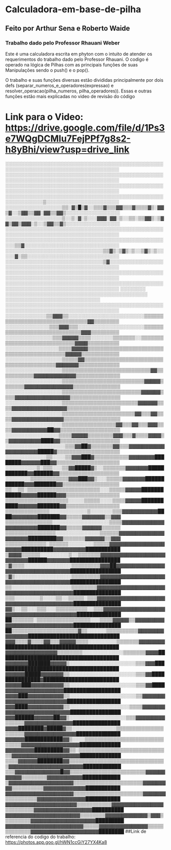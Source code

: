 # Calculadora-em-base-de-pilha
## Feito por Arthur Sena e Roberto Waide
### Trabalho dado pelo Professor Rhauani Weber

Este é uma calculadora escrita em phyton com o intuito de atender os requerimentos do trabalho dado pelo Professor Rhauani. O codigo é operado na lógica de Pilhas com as principais funções de suas Manipulações sendo o push() e o pop().

O trabalho e suas funções diversas estão divididas principalmente por dois defs (separar_numeros_e_operadores(expressao) e resolver_operacao(pilha_numeros, pilha_operadores)). Essas e outras funções estão mais explicadas no video de revisão do código

# Link para o Video: https://drive.google.com/file/d/1Ps3e7WQgDCMlu7FejPPf7g8s2-h8yBhi/view?usp=drive_link
░░░░░░░░░░░░░░░░░░░░░░░░░░░░░░░░░░░░░░░░░░░░░░░░░░░░░░░░░░░░░░░░░░░░░░░░░░░░░░░░░░░░░░
░░░░░░░░░░░░░░░░░░░░░░░░░░░░░░░░░░░░░░░░░░░░░░░░░░░░░░░░░░░░░░░░░░░░░░░░░░░░░░░░░░░░░░
░░░░░░░░░░░░░░░░░░░░░░░░░░░░░░░░░░░░░░░░░░░░░░░░░░░░░░░░░░░░░░░░░░░░░░░░░░░░░░░░░░░░░░
░░░░░░░░░░░░░░░░░░░░░░░░░░░░░░░░░░░░░░░░░░░░░░░░░░░░░░░░░░░░░░▒░░░░░░░░░░░░░░░░░░░░░░░
░░░░░░░░░░░░░░░░░░▒▒░▓▒█▒▓░░▒▒▒▓▒▒▒▓▓▒▒▒▓▒▒▒▒▓▒░▓▓▒▓░░▒▓▓▒▒▓▓░▓▓▒▒▓▓▒░░░░░░░░░░░░░░░░░
░░░░░░░░░░░░░░░░░░▒░░▒░▓░▒░░░▓▓▓░▓▓░▒░░▒▒░▒▒▓▓▒░▒▓▓▒▓▓▒▓▓▓░▒░░▒▓▓▒▒▓▒░░░░░░░░░░░░░░░░░
░░░░░░░░░░░░░░░░░░░░░░░░░░░░░░░░░░░░░░░░░░░░░░░░░░░░░░░░░░░░░░░░░░░░░░░░░░░░░░░░░░░░░░
░░░░░░░░░░░░░░░░░░░░░░░░░░░░░░░░░░░░░░░░░░░░░░░░░░░░░▒▒▓░░░░░░░░░░░░░░░░░░░░░░░░░░░░░░
░░░░░░░░░░░░░░░░░░░░░░░░░░░░░░░▒▒▓▒░▒▓▒░▒░░▒▓▒░▒░░░░░▓░▒▒░░░░░░░░░░░░░░░░░░░░░░░░░░░░░
░░░░░░░░░░░░░░░░░░░░░░░░░░░░░░░▒▓░░░░░░░░░░░░░░░░░░░░░░░░░░░░░░░░░░░░░░░░░░░░░░░░░░░░░
░░░░░░░░░░░░░░░░░░░░░░░░░░░░░░░░░░░░░░░░░░░░░░░░░░░░░░░░░░░░░░░░░░░░░░░░░░░░░░░░░░░░░░
░░░░░░░░░░░░░░░░░░░░░░░░░░░░░░░░░░░░░░░░░░░░░░░░░░░░░░░░░░░░░░░░░░░░░░░░░░░░░░░░░░░░░░
░░░░░░░░  ░░░░░░░░░░░░░░░░░░░░░░░░░░░░░░░░░░░░░░░░░░░░░ ░░░░░░░░░░░░░░░░░░░░░░░░░░░░░░
░░░░░░░░░░░░░░░░░░░░░░░░░░░░░░░░░░░░░░░░░░░░░░░░░░░░░░░░░░░░░░░░░░░░░░░░░░░░░░░░░░░░░░
░░░░░░░░░░░░░▒▒▓▓▓▒▒░░░░░░░░░░░░░░░░░░░░░░░░▒▒▒▒▒▒▒▒▒▒▒▒▒▒▒▒▒▒▒▒▒▒▒▒▒▒▒▒▒▒▒▒▓▓▒▒▒▒▒▒▒▒
░░░░░░░░░░░░░░▒▒▒▓▓▓▒▒▒░░░░░░░░░░░░░░░░░░░░░▒▒▒▒▒▒▒▒▒▒▒▒▒▒▒▒▒▒▒▒▒▒▒▒▒▒▒▒▒▒▓▓▓▒▒▒▒▒▒▒▒▒
░░░░░░░░░░░░░░░▒▒▒▓▓▓▓▓▒▒▒▒░░░░░░░▒▒▒▒▒▒▒░░▒▒▒▒▒▒▒▒▒▒▒▒▒▒▒▒▒▒▒▒▒▒▒▒▒▒▒▒▒▓▓▓▓▒▒▒▒▒▒▒▒▒▒
░░░░░░░░░░░░░░░░░▒▒▒▒▓▓▓▓▓▒▒▒▒▒▒▒▒▒▒▒▒▒▒▒▒▒▒▒▒▒▒▒▒▒▒▒▒▒▒▒▒▒▒▒▒▒▒▒▒▒▒▒▓▓▓▓▓▒▒▒▒▒▒▒▒▒▒▒▒
░░░░░░░░░░░░░░░░░░▒▒▒▒▒▓▓▒▒▒▒▒▒▒▒▒▒▒▒▒▒▒▒▒▒▒▒▒▒▒▒▒▒▒▒▒▒▒▒▒▒▒▒▒▒▒▒▒▓▓▓▓▓▓▓▒▒▒▒▒▒▒▒▒▒▒▒▒
░░░░░░░░░░░░░░░░░░▒▒▒▒▒▒▒▒▒▒▒▒▒▒▒▒▒▒▒▒▒▒▒▒▒▒▒▒▓▓▒▒▒▒▒▒▒▒▒▒▒▓▓▓▓▓▓▓▓▓▓▓▓▓▒▒▒▒▒▒▒▒▒▒▒▒▒▒
░░░░░░░░░░░░░░░░░░▒▒▒▒▒▒▒▒▒▒▒▒▒▒▒▒▒▒▒▒▒▒▒▒▒▒▓▓▓▓▓▒▒▒▒▒▒▒▓▓▓▓▓▓▓▓▓▓▓▓▓▓▓▒▒▒▒▒▒▒▒▒▒▒▒▒▒▒
░░░░░░░░░░░░░░░░░░▒▒▒▒▒▒▒▒▒▒▒▒▒▒▒▒▒▒▒▒▒▒▒▒▒▓▓▓▓▓▓▒▒▒▒▓▓▓▓▓▓▓▓▓▓▓▓▓▓▓▓▓▒▒▒▒▒▒▒▒▒▒▒▒▒▒▒▒
░░░░░░░░░░░░░░░░░░▒▒▒▒▒▒▒▒▒▒▒▒▒▒▒▒▒▒▒▒▒▒▒▒▓▓▓▓▓▓▒▒▒▒▓▓▓▓▓▓▓▓▓▓▓▓▓▓▓▓▓▒▒▒▒▒▒▒▒▒▒▒▒▒▒▒▒▒
░░░░░░░░░░░░░░░░░░▒▒▒▒▒▒▒▒▒▒▒▒▒▒▒▒▒▒▒▒▒▒▒▓▓▒▒▒▓▓▒▒▒▒▓▓▓▓▓▓▓▓▓▓▓▓▓▓▓▓▒▒▒▒▒▒▒▒▒▒▒▒▒▒▒▒▒▒
░░░░░░░░░░░░░░░░░░▒▒▒▒▒▒▒▒▒▒▒▒▒▒▒▒▒▓▓▒▒▒▓▓▒▒▒▓▓▓▒▒▒▒▓▓▓▓▓▓▓▓▓▓▓██▓▓▒▒▒▒▒▒▒▒▒▒▒▒▒▒▒▒▒▒▒
░░░░░░░░░░░░░░░░░▒▒▒▒▓▓▓▓▓▒▒▒▒▒▒▒▒▓▓▓▒▒▒▓▒▒▒▒▓▓▓▓▒▒▓▓▓▓▓▓▓▓▓▓████▓▓▒▒▒▒▒▒▒▒▒▒▒▒▒▒▒▒▒▒▒
░░░░░░░░░░░░░░░░░░░▒▒▒▓▓██▓▒▒▒▒▒▒▒▓▓▒▒▒▓▓▓▓▓▓▓▓▓▓▓▓▓▓▓▓▓▓▓▓▓█████▓▒▒▒▒▒▒▒▒▒▒▒▒▒▒▒▒▒▒▒▒
░░░░░░░░░░░░░▒▒░░░░▒▒▓▓▓███▓▒▒▒▒▒▒▒▒▒▒▒▓▓▓▓▓▓▓▓████████▓▓▓▓▓▓███▓▓▒▒▒▒▒▒▒▒▒▒▒▒▒▒▒▒▒▒▒▒
░░░░░░░░░░▒░▒▒▒░░░▒▒▓▓█████▓▒░░▒▒▒▒▒▒▒▓▓▓▓▓▓▓████████████▓▓██████▓▓▒▒▒▒▒▒▒▒▒▒▒▒▒▒▒▒▒▒▒
░░░░░░░░▒▒▒▒▒▒▒▒▒▒▒▒▓▓▓███▓▓▒░░░▒▒▒▒▒▓▓▓▓▓▓▓████████████▓▓▓███████▓▓▒▒▒▒▒▒▒▒▒▒▒▒▒▒▒▒▒▒
▒▒░░▒▒░▒▒▒▒▒▒▒▒▒▒▒▒▒▒▒▒▒▒▒▒▒▒▒░░░▒▒▒▒▒▓▓▓▓▓████████████▓▓▓▓▓██████▓▓▓▒▒▒▒▒▒▒▒▒▒▒▒▒▒▒▒▒
▒▒▒▒▒▒▒▒▒▒▒▒▒▒▒▒▒▒▒▒░░░░░▒▒▒▒▒░░░░▒▒▒▒▓▓▓▓▓███████████▓▓▓▓▓▓███████▓▓▒▒▒▒▒▒▒▒▒▒▒▒▒▒▒▒▒
▒▒▒▒▒▒▒▒▒▒▒▒▒▒░░░░░░░░░░░░▒░░░░░░░▒▒▒▓▓▓▓▓▓▓▓▓▓▓████▓▓▓▓▓▓▓▓███████▓▓▒▒▒▒▒▓▓▓▓▓▓▓▒▒▓▓▓
▒▒▒▒▒▒▒▒▒▒▒▒▒▒▒░░░░░░░░░░░░░░░░░░▒▒▒▒▓▓▓▓▓▓▓▓▓▓▓▓▓▓▓▓▓▓▓▓▓▓▓███████▓▓▒▒▒▒▒▓▓▓▓▓▓▒▒▒▒▒▒
▒▒▒▒▒▒▒▒▒▒▒▒▒▒▒▒░░░░░░░░░░░░░░▒▒▒▒▒▒▓▓▓▓▓▓▓▓▓▓▓▓▓▓▓▓▓▓▓▓▓█████████▓▓▒▒▒▒▒▒▒▓▓▓▓▓▓▒▒▓▓▓
▒▒▒▒▒▒▒▒▒▒▒▒▒░▒▒▒▒▒▒░░░░░░░░▒▒▒▒▒▓▓▓▓▓▓▓▓▓▓▓▓▓▓▓▓▓▓▓▓▓▓██████████▓▓▓▓▓▓▓▓▓▓███████████
▒▓▓▓▓▒▒▒▒▒▒░░░░░░░░░▒░░▒▒▒▒▒▒▒▓▓▓▓▓▓▓▓▓▓▓▓▓▓▓▓▓▓▓▓▓▓▓▓▓▓▓██████▓▓▓▓▓▓▓████████████████
▒▓▒▒▒▒░░░░░░░░░░░░░░░▒▒▒▒▒▒▒▒▒▓▓▓██▓▓▓▓▓▓▓▓▓▓▓▓▓▓▓▓▓▓▓▓▓▓▓▓▓▓▓▓▓▓▓▓▓▓▓████████████████
▒▓▒░░░░░░░░░░░░░░░░░░▒▒▒▒▒▒▒▒▒▓▓▓▓▓▓▓▓▓▓▓▓▓▓▓▓▓▓▓▓▓▓▓▓▓▓▓▓▓▓▓▓▓▓▓▓▓▓▓▓████████████████
▒▒░░░░░░░░░░░░░░░░░░░▒▒▒▒▒▒▒▒▓▓▓▓▓▓▓▓▓▓▓▓▓▓▓▓▓▓▓▓▓▓▓▓▓▓▓▓▓▓▓▓▓▓▓▓▓▓▓▓▓▓███████████████
▒▒▒░░░░░░░░▒░░░░▒▒░░▒▒▒▒▒░▒▒▒▓▓▓▓▓▓▓▓▓▓▓▓▓▓▓▓▓▓▓▓▓▓▓▓▓▓▓▓▓▓▓▓▓▓▓▓▓▓▓▓▓▓███████████████
▓▓▒░░▒▒░░░▒▒▒░░░▒▒▒▒▒▒▒▒▒▒░░▒▒▒▓▓▓▓▓▓▓▓▓▓▓▓▓▓▓▓▓▓▓▓▓▓▓▓▓▓▓▓▓▓▓▓▓▓▓▓▓▓▓▓▓██████████████
██▒▒▒▒▒▒▒░▒▒▒▒▒▒▒▒▒▒▒▒▒▒▒▒▒░░░▒▒▒▒▓▓▓▓▓▒▒▓▓▓▓▓▓▓▓▓▓▓▓▓▓▓▓▓▓▓▓▓▓▓▓▓▓▓▓▓▓███████████████
██▒▒▒▒▒▒▒▒▒▒▒▒▒▒▒▒▒▒▒▒▒▓▒▒░░░░░░▒▒▒▒▒▒▒▒▒▒▓▓▓▓▓▓▓▓▓▓▓▓▓▓▓█████████████████████████████
▓▓▓▒▒▒▒▓▒▒▒▒▓▓▒▒▒▓▓▓▓▓▒▒▒▒░░░░░░░░░▒▒▒▒▒▒▒▓▓▓▓▓▓▓▓████████████████████████████████████
▓▓▓▓▓▓▓▓▓▓▓▓▓▓▓▓▒▒▒▒▒▒▒▒░░░░░░░░░░░░░▒▒▒▒▒▒▒▓▓▓▓██████████████████████████████████████
▓▓▓▓▓▓▓███████▓▓▓▓▓▒░░░░░░░░░░░░░░░░░░░░░▒▒▒▓▓▓███████████████████████████████████████
▓▓▓▓▓▓█████▓▓▓▓▓▓▓▒▒░░░░░░░░░░░░░░░░░░░░░▒▒▒▓▓███████████████▓████████████████████████
▓▓▓▓▓███▓▓▓▓▓▓▓▓▓▓▒▒░░░░░░░░░░░░░░░░░░░░░▒▒▒▓▓████▓▓▓▓▓▓▓▓▓▓▓▓▓▓▓▓▓▓██████████████████
▓▓▓▓███▓▓▓▓▓▓▓▓▓▓▓▒▒░░░░░░░░░░░░░░░░░░░░░▒▒▓▓▓▓▓▓▓▓▓▓▓▓▓▓▓▓▓▓▓▓▓▓▓▓▓▓█████████████████
▓▓▓████▓▓▓▓▓▓▓▓▓▓▓▒▒░░░░░░░░░░░░░░░░░░░▒▒▒▒▓▓▓▓▓▓▓▓▓▓▓▓▓▓▓▓▓▓▓▓▓▓▓▓▓▓▓████████████████
▓▓▓██████▓▓▓▓▓▓██▓▓▒░░░░░░░░░░░░░░░░░░▒▒▒▓▓▓▓▓▓▓▓▓▒▒▒▒▒▒▓▓▓▓▓▓▓▓▓▓▓▓▓▓▓███████████████
▓▓▓▓████████▓█████▓▒▒░░░░░░░░░░░░░░▒▒▒▒▒▒▒▒▒▒▒▒▒▒▒▒▒▒▒▒▒▓▓▓▓▓▓▓▓▓▓▓▓▓▓▓▓██████████████
▓▓▓▓▓▓████████████▓▓▒░░░░▒▒▒▒▒▒▒▒▒▒▒▒▒▒▒▒▒▒▒▒▒▒▒▒▒▒▒▒▒▒▓▓▓▓▓▓▓▓▓▓▓▓▓▓▓▓▓▓█████████████
▓▓▓▓▓▓▓▓▓█████████▓▓▒▒░▒▒▒▒▒▒▒▒▒▒▒▒▒▒▒▒▒▒▒▒▒▒▒▒▒▒▒▒▒▓▓▓▓▓▓▓▓▓▓▓▓▓▓▓▓▓▓▓▓▓█████████████
▒▒▒▒▓▓▓▓▓▓████████▓▓▒▒▒▒▒▒▒▒▒▒▒▒▒▒▒▒▒▒▒▒▒▒▒▒▒▒▒▒▒▒▒▓▓▓▓▓▓▓▓▓▓▓▓▓▓▓▓▓▓▓▓▓▓▓████████████
▒▒▒▓▓▓▓▓▓▓▓▓▓▓▓▓▓█▓▓▒▒▒▒▒▒▒▒▒▒▒▒▒▒▒▒▒▒▒▒▒▒▒▒▓▓▓▓▓▓▓▓▓▓▓▒▒▒▒▒▒▒▒▓▓▓▓▓▓▓▓▓▓▓████████████
▒▓▓▓▓▓▓▓▓▓▓▓▓▓▓▓▓▓▓▓▓▒▒▒▒▒▒▒▒▒▒▒▒▒▒▒▒▒▒▒▒▒▒▓▓▓▓▓▓▓▓▓▒▒▒▒▒▒▒▒▒▒▓▓▓▓▓▓▓▓▓▓▓▓▓███████████
▓▓▓▓▓▓▓▓▓▓▓▓▓▓▓▓▓▓▓▓▓▒▒▒▒▒▒▒▒▒▒▒▒▒▒▒▒▒▒▒▒▒▒▓▓▓▓▓▓▓▒▒▒▒▒▒▒▒▒▒▓▓▓▓▓▓▓▓▓▓▓▓▓▓▓███████████
▓▓▓▓▓▓▓▓▓▓▓▓▓▓▓▓▓▓▓▓▓▓▒▒▒▒▒▒▒▒▒▒▒▓▓▓▓▓▓▓▓▓▓▓▓▓▓▓▓▒▒▒▒▒▒▒▒▒▓▓▓▓▓▓▓▓▓▓▓▓▓▓▓▓▓▓██████████
▓▓▓▓▓▓▓▓▓▓▓▓▓▓▓▓▓▓▓▓▓▓▓▒▒▒▒▒▒▒▒▓▓▓▓▓▓▓▓▓▓▓▓▓▒▓▓▓▒▒▒▒▒▒▒▒▒▓▓▓▓▓▓▓▓▓▓▓▓▓▓▓▓▓▓▓▓█████████
▓▓▓▓▓▓▓▓▓▓▓▓▓▓▓▓▓▓▓▓▓▓▓▓▒▒▒▒▒▓▓▓▓▓▓▓▓▓▓▓▓▓▓▓▒▒▒▒▒▒▒▒▒▒▒▒▒▓▓▓▓▓▓▓▓▓▓▓▓▓▓▓▓▓▓▓▓▓████████
##Link de referencia do codigo do trabalho:
https://photos.app.goo.gl/hWN1ccGiY27YX4Ka8
